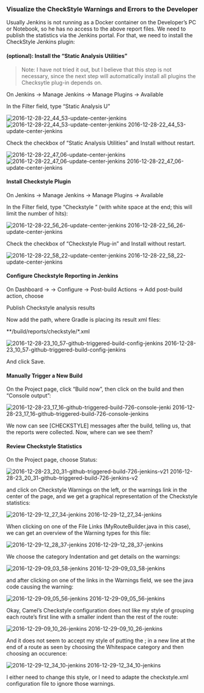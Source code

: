 ### Visualize the CheckStyle Warnings and Errors to the Developer

Usually Jenkins is not running as a Docker container on the Developer’s PC or Notebook, so he has no access to the above report files. We need to publish the statistics via the Jenkins portal. For that, we need to install the CheckStyle Jenkins plugin:

#### (optional): Install the “Static Analysis Utilities”

>Note: I have not tried it out, but I believe that this step is not necessary, since the next step will automatically install all plugins the Checksytle plug-in depends on.

On Jenkins -> Manage Jenkins -> Manage Plugins -> Available

In the Filter field, type “Static Analysis U”

![2016-12-28-22_44_53-update-center-jenkins](https://user-images.githubusercontent.com/558905/38052018-ee0161c2-329d-11e8-94ac-868da5a0d0b2.png)
![2016-12-28-22_44_53-update-center-jenkins](https://user-images.githubusercontent.com/558905/38052770-4dd3b404-32a0-11e8-8ce9-0837b75b73a7.png)
2016-12-28-22_44_53-update-center-jenkins

Check the checkbox of “Static Analysis Utilities” and Install without restart.

![2016-12-28-22_47_06-update-center-jenkins](https://user-images.githubusercontent.com/558905/38052008-ed296fce-329d-11e8-99ec-248d7f5129a6.png)
![2016-12-28-22_47_06-update-center-jenkins](https://user-images.githubusercontent.com/558905/38052771-4de09520-32a0-11e8-823c-6d561013a648.png)
2016-12-28-22_47_06-update-center-jenkins

#### Install Checkstyle Plugin

On Jenkins -> Manage Jenkins -> Manage Plugins -> Available

In the Filter field, type “Checkstyle ” (with white space at the end; this will limit the number of hits):

![2016-12-28-22_56_26-update-center-jenkins](https://user-images.githubusercontent.com/558905/38052772-4df0e47a-32a0-11e8-852c-1cd374b03f05.png)
2016-12-28-22_56_26-update-center-jenkins

Check the checkbox of “Checkstyle Plug-in” and Install without restart.

![2016-12-28-22_58_22-update-center-jenkins](https://user-images.githubusercontent.com/558905/38052774-4dfef3bc-32a0-11e8-99b7-bf99a89a5719.png)
2016-12-28-22_58_22-update-center-jenkins

#### Configure Checkstyle Reporting in Jenkins

On Dashboard -> <your Project> -> Configure -> Post-build Actions -> Add post-build action, choose

Publish Checkstyle analysis results

Now add the path, where Gradle is placing its result xml files:

**/build/reports/checkstyle/*.xml

![2016-12-28-23_10_57-github-triggered-build-config-jenkins](https://user-images.githubusercontent.com/558905/38052777-4e57a35e-32a0-11e8-97bb-ac5aa8f7741d.png)
2016-12-28-23_10_57-github-triggered-build-config-jenkins

And click Save.

#### Manually Trigger a New Build

On the Project page, click “Build now”, then click on the build and then “Console output”:

![2016-12-28-23_17_16-github-triggered-build-726-console-jenki](https://user-images.githubusercontent.com/558905/38052778-4e8652f8-32a0-11e8-932d-c7f8ca8c5930.png)
2016-12-28-23_17_16-github-triggered-build-726-console-jenkins

We now can see [CHECKSTYLE] messages after the build, telling us, that the reports were collected. Now, where can we see them?

#### Review Checkstyle Statistics

On the Project page, choose Status:

![2016-12-28-23_20_31-github-triggered-build-726-jenkins-v21](https://user-images.githubusercontent.com/558905/38052779-4ebc99bc-32a0-11e8-8ec7-bfad354f66e6.png)
2016-12-28-23_20_31-github-triggered-build-726-jenkins-v2

and click on Checkstyle Warnings on the left, or the warnings link in the center of the page, and we get a graphical representation of the Checkstyle statistics:

![2016-12-29-12_27_34-jenkins](https://user-images.githubusercontent.com/558905/38052784-4f1bfefc-32a0-11e8-891d-3f366be5b01b.png)
2016-12-29-12_27_34-jenkins

When clicking on one of the File Links (MyRouteBuilder.java in this case), we can get an overview of the Warning types for this file:

![2016-12-29-12_28_37-jenkins](https://user-images.githubusercontent.com/558905/38052785-4f31518a-32a0-11e8-9cce-2ad6275b7698.png)
2016-12-29-12_28_37-jenkins

We choose the category Indentation and get details on the warnings:

![2016-12-29-09_03_58-jenkins](https://user-images.githubusercontent.com/558905/38052780-4ec997a2-32a0-11e8-8507-8a6e054e634c.png)
2016-12-29-09_03_58-jenkins

and after clicking on one of the links in the Warnings field, we see the java code causing the warning:

![2016-12-29-09_05_56-jenkins](https://user-images.githubusercontent.com/558905/38052781-4ee425a4-32a0-11e8-9237-6b22c30a222c.png)
2016-12-29-09_05_56-jenkins

Okay, Camel’s Checkstyle configuration does not like my style of grouping each route’s first line with a smaller indent than the rest of the route:

![2016-12-29-09_10_26-jenkins](https://user-images.githubusercontent.com/558905/38052782-4ef75fc0-32a0-11e8-9e49-09c8d6d78564.png)
2016-12-29-09_10_26-jenkins

And it does not seem to accept my style of putting the ; in a new line at the end of a route as seen by choosing the Whitespace category and then choosing an occurence:

![2016-12-29-12_34_10-jenkins](https://user-images.githubusercontent.com/558905/38052786-4f4421b6-32a0-11e8-8c40-8b805a09a77e.png)
2016-12-29-12_34_10-jenkins

I either need to change this style, or I need to adapte the checkstyle.xml configuration file to ignore those warnings.
